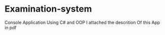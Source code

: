 # Examination-system
Console Application Using C# and OOP 
I attached the descrition Of this App in pdf

